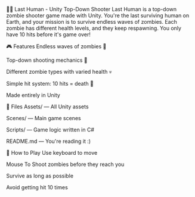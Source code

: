 🧟‍♂️ Last Human - Unity Top-Down Shooter
Last Human is a top-down zombie shooter game made with Unity.
You're the last surviving human on Earth, and your mission is to survive endless waves of zombies. Each zombie has different health levels, and they keep respawning. You only have 10 hits before it's game over!

🎮 Features
Endless waves of zombies 🧟

Top-down shooting mechanics 🔫

Different zombie types with varied health 💀

Simple hit system: 10 hits = death 💢

Made entirely in Unity

📂 Files
Assets/ — All Unity assets

Scenes/ — Main game scenes

Scripts/ — Game logic written in C#

README.md — You're reading it :)

🚀 How to Play
Use keyboard to move

Mouse To Shoot zombies before they reach you

Survive as long as possible

Avoid getting hit 10 times
